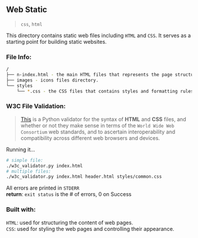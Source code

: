 ## Web Static
> `css`, `html`

This directory contains static web files including `HTML` and `CSS`. It serves as a starting point for building static websites.

### File Info:
```bash
/
├── n-index.html - the main HTML files that represents the page structures of each webpage.
├── images - icons files directory.
└── styles
    └── *.css - the CSS files that contains styles and formatting rules for the web pages.
```

### W3C File Validation:
> [This](./w3c_validator.py) is a Python validator for the syntax of **HTML** and **CSS** files, and whether or not they make sense in terms of the `World Wide Web Consortium` web standards, and to ascertain interoperability and compatibility across different web browsers and devices.

Running it...
```bash
# simple file:
./w3c_validator.py index.html
# multiple files:
./w3c_validator.py index.html header.html styles/common.css
```
All errors are printed in `STDERR`  
**return**: `exit status` is the # of errors, 0 on Success


### Built with:
`HTML`: used for structuring the content of web pages.  
`CSS`: used for styling the web pages and controlling their appearance.
